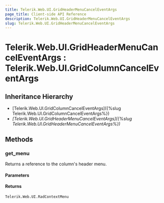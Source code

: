 ```yaml
---
title: Telerik.Web.UI.GridHeaderMenuCancelEventArgs
page_title: Client-side API Reference
description: Telerik.Web.UI.GridHeaderMenuCancelEventArgs
slug: Telerik.Web.UI.GridHeaderMenuCancelEventArgs
---
```


# Telerik.Web.UI.GridHeaderMenuCancelEventArgs : Telerik.Web.UI.GridColumnCancelEventArgs 

## Inheritance Hierarchy

* [Telerik.Web.UI.GridColumnCancelEventArgs]({%slug Telerik.Web.UI.GridColumnCancelEventArgs%})
* *[Telerik.Web.UI.GridHeaderMenuCancelEventArgs]({%slug Telerik.Web.UI.GridHeaderMenuCancelEventArgs%})*


## Methods

###  get_menu

Returns a reference to the column's header menu.

#### Parameters

#### Returns

`Telerik.Web.UI.RadContextMenu` 



